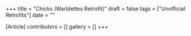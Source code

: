 +++
title = "Chicks (Warblettes Retrofit)"
draft = false
tags = ["Unofficial Retrofits"]
date = ""

[Article]
contributors = []
gallery = []
+++